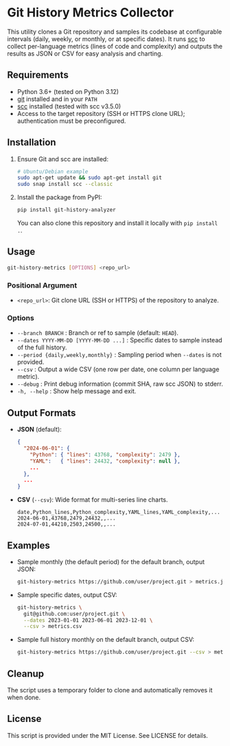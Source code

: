 # Git History Metrics Collector

This utility clones a Git repository and samples its codebase at configurable intervals
(daily, weekly, or monthly, or at specific dates).
It runs [scc](https://github.com/boyter/scc) to collect per-language metrics (lines of code and complexity)
and outputs the results as JSON or CSV for easy analysis and charting.

## Requirements
- Python 3.6+ (tested on Python 3.12)
- [git](https://git-scm.com/) installed and in your `PATH`
- [scc](https://github.com/boyter/scc) installed (tested with scc v3.5.0)
- Access to the target repository (SSH or HTTPS clone URL); authentication must be preconfigured.

## Installation
1. Ensure Git and scc are installed:
   ```sh
   # Ubuntu/Debian example
   sudo apt-get update && sudo apt-get install git
   sudo snap install scc --classic
   ```
2. Install the package from PyPI:
   ```sh
   pip install git-history-analyzer
   ```
   You can also clone this repository and install it locally with `pip install .`.

## Usage
```sh
git-history-metrics [OPTIONS] <repo_url>
```

### Positional Argument
- `<repo_url>`: Git clone URL (SSH or HTTPS) of the repository to analyze.

### Options
- `--branch BRANCH` : Branch or ref to sample (default: `HEAD`).
- `--dates YYYY-MM-DD [YYYY-MM-DD ...]` : Specific dates to sample instead of the full history.
- `--period {daily,weekly,monthly}` : Sampling period when `--dates` is not provided.
- `--csv`          : Output a wide CSV (one row per date, one column per language metric).
- `--debug`        : Print debug information (commit SHA, raw scc JSON) to stderr.
- `-h, --help`     : Show help message and exit.

## Output Formats

- **JSON** (default):
  ```json
  {
    "2024-06-01": {
      "Python": { "lines": 43768, "complexity": 2479 },
      "YAML":   { "lines": 24432, "complexity": null },
      ...
    },
    ...
  }
  ```

- **CSV** (`--csv`): Wide format for multi-series line charts.
  ```csv
  date,Python_lines,Python_complexity,YAML_lines,YAML_complexity,...
  2024-06-01,43768,2479,24432,,...
  2024-07-01,44210,2503,24500,,...
  ```

## Examples

- Sample monthly (the default period) for the default branch, output JSON:
  ```sh
  git-history-metrics https://github.com/user/project.git > metrics.json
  ```

- Sample specific dates, output CSV:
  ```sh
  git-history-metrics \
    git@github.com:user/project.git \
    --dates 2023-01-01 2023-06-01 2023-12-01 \
    --csv > metrics.csv
  ```

- Sample full history monthly on the default branch, output CSV:
  ```sh
  git-history-metrics https://github.com/user/project.git --csv > metrics_full_history.csv
  ```

## Cleanup
The script uses a temporary folder to clone and automatically removes it when done.

## License
This script is provided under the MIT License. See LICENSE for details.
